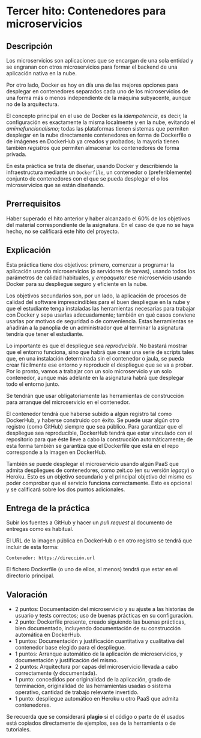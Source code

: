 # Tercer hito: Contenedores para microservicios

Descripción
-----------------

Los microservicios son aplicaciones que se encargan de una sola
entidad y se engranan con otros microservicios para formar el backend
de una aplicación nativa en la nube. 

Por otro lado, Docker es hoy en día una de las mejores opciones para
desplegar en contenedores separados cada uno de los microservicios de
una forma más o menos independiente de la máquina subyacente, aunque
no de la arquitectura. 

El concepto principal en el uso de Docker es la *idempotencia*, es
decir, la configuración es exactamente la misma localmente y en la
nube, evitando el *amimefuncionalismo*; todas las plataformas tienen
sistemas que permiten desplegar en la nube directamente contenedores
en forma de Dockerfile o de imágenes en DockerHub ya creados y
probados; la mayoría tienen también *registros* que permiten almacenar
los contenedores de forma privada.

En esta práctica se trata de diseñar, usando Docker y describiendo la
infraestructura mediante un `Dockerfile`, un contenedor o
(preferiblemente) conjunto de contenedores con el que se pueda
desplegar el o los microservicios que se están diseñando.

Prerrequisitos
--------------------

Haber superado el hito anterior y haber alcanzado el 60% de los
objetivos del material correspondiente de la asignatura. En el caso de
que no se haya hecho, no se calificará este hito del proyecto.

Explicación
----------------

Esta práctica tiene dos objetivos: primero, comenzar a programar la
aplicación usando microservicios (o servidores de tareas), usando
todos los parámetros de calidad habituales, y *empaquetar* ese
microservicio usando Docker para su despliegue seguro y eficiente en
la nube.

Los objetivos secundarios son, por un lado, la aplicación de procesos
de calidad del software imprescindibles para el buen despliegue en la
nube y que el estudiante tenga instaladas las herramientas necesarias
para trabajar con Docker y sepa usarlas adecuadamente; también en qué
casos conviene usarlas por motivos de seguridad o de
conveniencia. Estas herramientas se añadirán a la panoplia de un
administrador que al terminar la asignatura tendría que tener el
estudiante.

Lo importante es que el despliegue sea *reproducible*. No bastará
mostrar que el entorno funciona, sino que habrá que crear una serie de
scripts tales que, en una instalación determinada sin el contenedor o
jaula, se pueda crear fácilmente ese entorno *y* reproducir el
despliegue que se va a probar. Por lo pronto, vamos a trabajar con un
solo microservicio y un solo contenedor, aunque más adelante en la
asignatura habrá que desplegar todo el entorno junto.

Se tendrán que usar obligatoriamente las herramientas de construcción
para arranque del microservicio en el contenedor. 

El contenedor tendrá que haberse subido a algún registro tal como
DockerHub, y haberse construido con éxito. Se puede usar algún otro
registro (como GitHub) siempre que sea público. Para garantizar que el
despliegue sea reproducible, DockerHub tendrá que estar vinculado con
el repositorio para que éste lleve a cabo la construcción
automáticamente; de esta forma también se garantiza que el Dockerfile
que está en el repo corresponde a la imagen en DockerHub.

También se puede desplegar el microservicio usando algún PaaS que
admita despliegues de contenedores, como zeit.co (en su versión
*legacy*) o Heroku. Esto es un objetivo secundario y el principal
objetivo del mismo es poder comprobar que el servicio funciona
correctamente. Esto es opcional y se calificará sobre los dos puntos
adicionales.  

Entrega de la práctica
--------------------------------

Subir los fuentes a GitHub y hacer un *pull request* al documento de entregas como es habitual.

El URL de la imagen pública en DockerHub o en otro registro se tendrá que
incluir de esta forma:

	Contenedor: https://dirección.url

El fichero Dockerfile (o uno de ellos, al menos) tendrá que estar en
el directorio principal.

Valoración
--------------

* 2 puntos: Documentación del microservicio y su ajuste a las
  historias de usuario y tests correctos; uso de buenas prácticas en
  su configuración.
* 2 punto: Dockerfile presente, creado siguiendo las buenas prácticas, bien documentado, incluyendo documentación de su construcción automática en DockerHub.
* 1 puntos: Documentación y justificación cuantitativa y cualitativa del contenedor base elegido para el despliegue.
* 1 puntos: Arranque automático de la aplicación de microservicios, y
  documentación y justificación del mismo.
* 2 puntos: Arquitectura por capas del microservicio llevada a cabo
  correctamente (y documentada).
* 1 punto: concedidos por originalidad de la aplicación, grado de
  terminación, originalidad de las
  herramientas usadas o sistema operativo, cantidad de trabajo relevante
  invertido.
* 1 punto: despliegue automático en Heroku u otro PaaS que admita contenedores.

Se recuerda que se considerará **plagio** si el código o parte de él usados está copiados
directamente de ejemplos, sea de la herramienta o de tutoriales.
